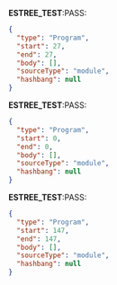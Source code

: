 __ESTREE_TEST__:PASS:
```json
{
  "type": "Program",
  "start": 27,
  "end": 27,
  "body": [],
  "sourceType": "module",
  "hashbang": null
}
```
__ESTREE_TEST__:PASS:
```json
{
  "type": "Program",
  "start": 0,
  "end": 0,
  "body": [],
  "sourceType": "module",
  "hashbang": null
}
```
__ESTREE_TEST__:PASS:
```json
{
  "type": "Program",
  "start": 147,
  "end": 147,
  "body": [],
  "sourceType": "module",
  "hashbang": null
}
```
